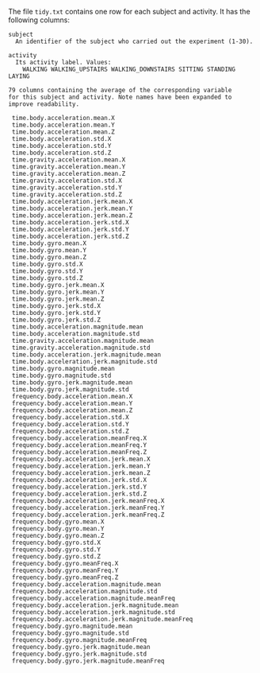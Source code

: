 The file ```tidy.txt``` contains one row for each subject and
activity. It has the following columns:

    subject
      An identifier of the subject who carried out the experiment (1-30).

    activity
      Its activity label. Values:
        WALKING WALKING_UPSTAIRS WALKING_DOWNSTAIRS SITTING STANDING LAYING

    79 columns containing the average of the corresponding variable
    for this subject and activity. Note names have been expanded to
    improve readability.

     time.body.acceleration.mean.X
     time.body.acceleration.mean.Y
     time.body.acceleration.mean.Z
     time.body.acceleration.std.X
     time.body.acceleration.std.Y
     time.body.acceleration.std.Z
     time.gravity.acceleration.mean.X
     time.gravity.acceleration.mean.Y
     time.gravity.acceleration.mean.Z
     time.gravity.acceleration.std.X
     time.gravity.acceleration.std.Y
     time.gravity.acceleration.std.Z
     time.body.acceleration.jerk.mean.X
     time.body.acceleration.jerk.mean.Y
     time.body.acceleration.jerk.mean.Z
     time.body.acceleration.jerk.std.X
     time.body.acceleration.jerk.std.Y
     time.body.acceleration.jerk.std.Z
     time.body.gyro.mean.X
     time.body.gyro.mean.Y
     time.body.gyro.mean.Z
     time.body.gyro.std.X
     time.body.gyro.std.Y
     time.body.gyro.std.Z
     time.body.gyro.jerk.mean.X
     time.body.gyro.jerk.mean.Y
     time.body.gyro.jerk.mean.Z
     time.body.gyro.jerk.std.X
     time.body.gyro.jerk.std.Y
     time.body.gyro.jerk.std.Z
     time.body.acceleration.magnitude.mean
     time.body.acceleration.magnitude.std
     time.gravity.acceleration.magnitude.mean
     time.gravity.acceleration.magnitude.std
     time.body.acceleration.jerk.magnitude.mean
     time.body.acceleration.jerk.magnitude.std
     time.body.gyro.magnitude.mean
     time.body.gyro.magnitude.std
     time.body.gyro.jerk.magnitude.mean
     time.body.gyro.jerk.magnitude.std
     frequency.body.acceleration.mean.X
     frequency.body.acceleration.mean.Y
     frequency.body.acceleration.mean.Z
     frequency.body.acceleration.std.X
     frequency.body.acceleration.std.Y
     frequency.body.acceleration.std.Z
     frequency.body.acceleration.meanFreq.X
     frequency.body.acceleration.meanFreq.Y
     frequency.body.acceleration.meanFreq.Z
     frequency.body.acceleration.jerk.mean.X
     frequency.body.acceleration.jerk.mean.Y
     frequency.body.acceleration.jerk.mean.Z
     frequency.body.acceleration.jerk.std.X
     frequency.body.acceleration.jerk.std.Y
     frequency.body.acceleration.jerk.std.Z
     frequency.body.acceleration.jerk.meanFreq.X
     frequency.body.acceleration.jerk.meanFreq.Y
     frequency.body.acceleration.jerk.meanFreq.Z
     frequency.body.gyro.mean.X
     frequency.body.gyro.mean.Y
     frequency.body.gyro.mean.Z
     frequency.body.gyro.std.X
     frequency.body.gyro.std.Y
     frequency.body.gyro.std.Z
     frequency.body.gyro.meanFreq.X
     frequency.body.gyro.meanFreq.Y
     frequency.body.gyro.meanFreq.Z
     frequency.body.acceleration.magnitude.mean
     frequency.body.acceleration.magnitude.std
     frequency.body.acceleration.magnitude.meanFreq
     frequency.body.acceleration.jerk.magnitude.mean
     frequency.body.acceleration.jerk.magnitude.std
     frequency.body.acceleration.jerk.magnitude.meanFreq
     frequency.body.gyro.magnitude.mean
     frequency.body.gyro.magnitude.std
     frequency.body.gyro.magnitude.meanFreq
     frequency.body.gyro.jerk.magnitude.mean
     frequency.body.gyro.jerk.magnitude.std
     frequency.body.gyro.jerk.magnitude.meanFreq
